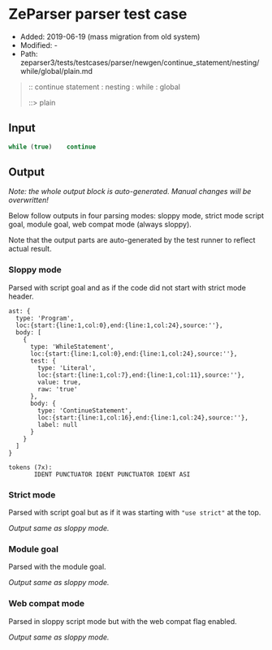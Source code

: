 # ZeParser parser test case

- Added: 2019-06-19 (mass migration from old system)
- Modified: -
- Path: zeparser3/tests/testcases/parser/newgen/continue_statement/nesting/while/global/plain.md

> :: continue statement : nesting : while : global
>
> ::> plain

## Input

`````js
while (true)    continue
`````

## Output

_Note: the whole output block is auto-generated. Manual changes will be overwritten!_

Below follow outputs in four parsing modes: sloppy mode, strict mode script goal, module goal, web compat mode (always sloppy).

Note that the output parts are auto-generated by the test runner to reflect actual result.

### Sloppy mode

Parsed with script goal and as if the code did not start with strict mode header.

`````
ast: {
  type: 'Program',
  loc:{start:{line:1,col:0},end:{line:1,col:24},source:''},
  body: [
    {
      type: 'WhileStatement',
      loc:{start:{line:1,col:0},end:{line:1,col:24},source:''},
      test: {
        type: 'Literal',
        loc:{start:{line:1,col:7},end:{line:1,col:11},source:''},
        value: true,
        raw: 'true'
      },
      body: {
        type: 'ContinueStatement',
        loc:{start:{line:1,col:16},end:{line:1,col:24},source:''},
        label: null
      }
    }
  ]
}

tokens (7x):
       IDENT PUNCTUATOR IDENT PUNCTUATOR IDENT ASI
`````

### Strict mode

Parsed with script goal but as if it was starting with `"use strict"` at the top.

_Output same as sloppy mode._

### Module goal

Parsed with the module goal.

_Output same as sloppy mode._

### Web compat mode

Parsed in sloppy script mode but with the web compat flag enabled.

_Output same as sloppy mode._
